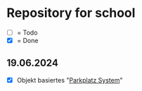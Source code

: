 # Repository for school
- [ ] = Todo
- [X] = Done

## 19.06.2024
- [X] Objekt basiertes "[Parkplatz System](https://github.com/Its4Nik/AWP/blob/main/Parkplatz%20OOP%20Vorlage%20ohne%20Klasse/program.cs)"
